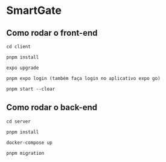 # SmartGate

## Como rodar o front-end
```cd client ```

```pnpm install```

```expo upgrade ```

```pnpm expo login (também faça login no aplicativo expo go) ```

```pnpm start --clear ```

## Como rodar o back-end
```cd server ```

```pnpm install```

```docker-compose up```

```pnpm migration```

